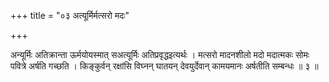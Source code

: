 +++
title = "०३ अत्यूर्मिर्मत्सरो मदः"

+++

अन्यूर्मिः अतिक्रान्ता ऊर्मयोयस्मात् सअत्यूर्मिः अतिप्रवृद्धइत्यर्थः । मत्सरो मादनशीलो मदो मदात्मकः सोमः पवित्रे अर्षति गच्छति । किङ्कुर्वन् रक्षांसि विघ्नन् घातयन् देवयुर्देवान् कामयमानः अर्षतीति सम्बन्धः ॥ ३ ॥